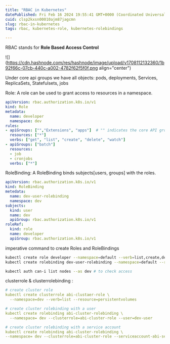 ```yaml
---
title: "RBAC in Kubernetes"
datePublished: Fri Feb 16 2024 19:55:41 GMT+0000 (Coordinated Universal Time)
cuid: clsp2kxsn00010ajm87jagcmn
slug: rbac-in-kubernetes
tags: rbac, kubernetes-role, kubernetes-rolebindings

---
```


RBAC stands for **Role Based Access Control**

![](https://cdn.hashnode.com/res/hashnode/image/upload/v1708112132360/1b92f66c-07cb-440c-a002-4782f62f5f0f.png align="center")

Under core api groups we have all objects: pods, deployments, Services, ReplicaSets, Statefulsets, jobs

  
Role: A role can be used to grant access to resources in a namespace.

```yaml
apiVersion: rbac.authorization.k8s.io/v1
kind: Role
metadata:
  name: developer
  namespace: dev
rules:
- apiGroups: ["","Extensions", "apps"]  # "" indicates the core API group
  resources: ["*"]
  verbs: ["get", "list", "create", "delete", "watch"]
- apiGroups: ["batch"]
  resources:
  - job
  - cronjobs
  verbs: ["*"]
```

RoleBinding: A RoleBinding binds subjects\[users, groups\] with the roles.

```yaml
apiVersion: rbac.authorization.k8s.io/v1
kind: RoleBinding
metedata:
  name: dev-user-rolebinding
  namespace: dev
subjects: 
  kind: user
  name: dev
  apiGroup: rbac.authorization.k8s.io/v1
roleRef:
  kind: role
  name: developer
  apiGroup: rbac.authorization.k8s.io/v1
```

imperative command to create Roles and RoleBindings

```bash
kubectl create role developer --namespace=default --verb=list,create,delete --resource=pods
kubectl create rolebinding dev-user-rolebinding --namespace=default --role=developer --user=dev-user

kubectl auth can-i list nodes --as dev # to check access
```

clusterrole & clusterrolebinding :

```yaml
# create cluster role
kubectl create clusterrole abi-clustaer-role \ 
  --namespace=dev --verb=list --resource=persistentvolumes

# create cluster rolebinding with a user
kubectl create rolebinding abi-cluster-rolebinding \
  --namespace= dev --clusterrole=abi-cluster-role --user=dev-user

# create cluster rolebinding with a service account
kubectl create rolebinding abi-cluster-rolebinding \
--namespace= dev --clusterrole=abi-cluster-role --serviceaccount-abi-serv-acnt
```